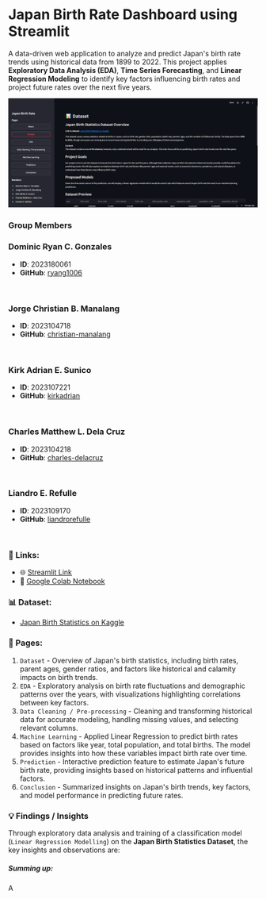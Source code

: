 # Japan Birth Rate Dashboard using Streamlit

A data-driven web application to analyze and predict Japan's birth rate trends using historical data from 1899 to 2022. This project applies **Exploratory Data Analysis (EDA)**, **Time Series Forecasting**, and **Linear Regression Modeling** to identify key factors influencing birth rates and project future rates over the next five years.

![Main Page Screenshot](screenshots/newscreen.png)

### Group Members

### Dominic Ryan C. Gonzales

- **ID**: 2023180061
- **GitHub**: [ryang1006](https://github.com/ryang1006)

<br>

### Jorge Christian B. Manalang

- **ID**: 2023104718
- **GitHub**: [christian-manalang](https://github.com/christian-manalang)

<br>

### Kirk Adrian E. Sunico

- **ID**: 2023107221
- **GitHub**: [kirkadrian](https://github.com/kirkadrian)

<br>

### Charles Matthew L. Dela Cruz

- **ID**: 2023104218
- **GitHub**: [charles-delacruz](https://github.com/charles-delacruz)

<br>

### Liandro E. Refulle

- **ID**: 2023109170
- **GitHub**: [liandrorefulle](https://github.com/liandrorefulle)

<br>

### 🔗 Links:

- 🌐 [Streamlit Link](https://group4-css145-proposal3-hzvkwntqtmldcgqtg2bgxt.streamlit.app/)
- 📗 [Google Colab Notebook](https://colab.research.google.com/drive/1i7ifs7KNyGwueQwB-WqFf-4zKZrXHKAE?usp=sharing)

### 📊 Dataset:

- [Japan Birth Statistics on Kaggle](https://www.kaggle.com/datasets/webdevbadger/japan-birth-statistics)

### 📖 Pages:

1. `Dataset` - Overview of Japan's birth statistics, including birth rates, parent ages, gender ratios, and factors like historical and calamity impacts on birth trends.
2. `EDA` - Exploratory analysis on birth rate fluctuations and demographic patterns over the years, with visualizations highlighting correlations between key factors.
3. `Data Cleaning / Pre-processing` - Cleaning and transforming historical data for accurate modeling, handling missing values, and selecting relevant columns.
4. `Machine Learning` - Applied Linear Regression to predict birth rates based on factors like year, total population, and total births. The model provides insights into how these variables impact birth rate over time.
5. `Prediction` - Interactive prediction feature to estimate Japan's future birth rate, providing insights based on historical patterns and influential factors.
6. `Conclusion` - Summarized insights on Japan's birth trends, key factors, and model performance in predicting future rates.

### 💡 Findings / Insights

Through exploratory data analysis and training of a classification model (`Linear Regression Modelling`) on the **Japan Birth Statistics Dataset**, the key insights and observations are:

##### **Summing up:**

A
